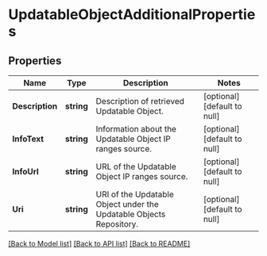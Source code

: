 # UpdatableObjectAdditionalProperties

## Properties
Name | Type | Description | Notes
------------ | ------------- | ------------- | -------------
**Description** | **string** | Description of retrieved Updatable Object. | [optional] [default to null]
**InfoText** | **string** | Information about the Updatable Object IP ranges source. | [optional] [default to null]
**InfoUrl** | **string** | URL of the Updatable Object IP ranges source. | [optional] [default to null]
**Uri** | **string** | URI of the Updatable Object under the Updatable Objects Repository. | [optional] [default to null]

[[Back to Model list]](../README.md#documentation-for-models) [[Back to API list]](../README.md#documentation-for-api-endpoints) [[Back to README]](../README.md)


